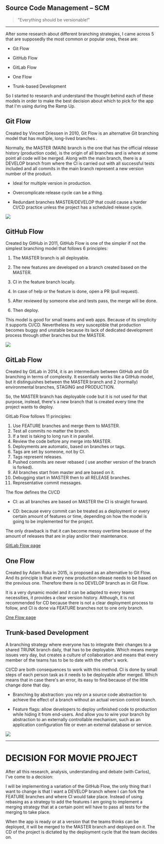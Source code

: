 ## Source Code Management – SCM

> "Everything should be versionable!"

---

After some research about different branching strategies, I came across 5 that are supposedly the most common or popular ones, these are:

- Git Flow

- GitHub Flow

- GitLab Flow

- One Flow

- Trunk-based Development

So I started to research and understand the thought behind each of these models in order to make the best decision about which to pick for the app that I'm using during the Ramp Up.

## Git Flow

Created by Vincent Driessen in 2010, Git Flow is an alternative Git branching model that has multiple, long-lived branches .

Normally, the MASTER (MAIN) branch is the one that has the official release history (production code), is the origin of all branches and is where at some point all code will be merged. Along with the main branch, there is a DEVELOP branch from where the CI is carried out with all successful tests included and all commits in the main branch represent a new version number of the product. 

- Ideal for multiple version in production.

- Overcomplicate release cycle can be a thing.

- Redundant branches MASTER/DEVELOP that could cause a harder CI/CD practice unless the project has a scheduled release cycle.

<div>
  <image src="GitFlow.svg">
</div>

## GitHub Flow

Created by GitHub in 2011, GitHub Flow is one of the simpler if not the simplest branching model that follows 6 principles:

1. The MASTER branch is all deployable.

2. The new features are developed on a branch created based on the MASTER.

3. CI in the feature branch locally.

4. In case of help or the feature is done, open a PR (pull request).

5. After reviewed by someone else and tests pass, the merge will be done.

6. Then deploy.

This model is good for small teams and web apps. Because of its simplicity it supports CI/CD. Nevertheless its very susceptible that production becomes buggy and unstable because its lack of dedicated development process through other branches but the MASTER.

<div>
  <image src="GitHubFlow.svg">
</div>

## GitLab Flow

Created by GitLab in 2014, it is an intermedium between GitHub and Git branching in terms of complexity. It essentially works like a GitHub model, but it distinguishes between the MASTER branch and 2 (normally) environmental branches, STAGING and PRODUCTION.

So, the MASTER branch has deployable code but it is not used for that purpose, instead, there's a new branch that is created every time the project wants to deploy.

GitLab Flow follows 11 principles:

1. Use FEATURE branches and merge them to MASTER.
2. Test all commits no matter the branch.
3. If a test is taking to long run it in parallel.
4. Review the code before any merge into MASTER.
5. Deployments are automatic, based on branches or tags.
6. Tags are set by someone, not by CI.
7. Tags represent releases.
8. Pushed commits are never rebased ( use another version of the branch is forked).
9. All branches start from master and are based on it.
10. Debugging start in MASTER then to all RELEASE branches.
11. Representative commit messages.

The flow defines the CI/CD

- CI: as all branches are based on MASTER the CI is straight forward.

- CD: because every commit can be treated as a deployment or every certain amount of features or time, depending on how the model is going to be implemented for the project.

The only drawback is that it can become messy overtime because of the amount of releases that are in play and/or their maintenance.

[GitLab Flow page](https://docs.gitlab.com/ee/topics/gitlab_flow.html)

## One Flow

Created by Adam Ruka in 2015, is proposed as an alternative to Git Flow. And its principle is that every new production release needs to be based on the previous one. Therefore there is no DEVELOP branch as in Git Flow.

It is a very dynamic model and it can be adapted to every teams necessities, it provides a clear version history. Although, it is not recommended for CD because there is not a clear deployment process to follow, and CI is done via FEATURE branches not to one only branch.

[One Flow page](https://oneflow.com/)

## Trunk-based Development

A branching strategy where everyone has to integrate their changes to a shared TRUNK branch daily, that has to be deployable. Which means merge issues very day, but creates a culture of collaboration and means that every member of the teams has to be to date with the other's work.

CI/CD are both consequences to work with this method. CI is done by small steps of each person task as it needs to be deployable after merged. Which means that in case there's an error, its easy to find because of the little change done that day.

- Branching by abstraction: you rely on a source code abstraction to achieve the effect of a branch without an actual version control branch.

- Feature flags: allow developers to deploy unfinished code to production while hiding it from end-users. And allow you to wire your branch by abstraction to an externally controllable mechanism, such as an application configuration file or even an external database or service.

<div>
  <image src="TBD.jpg">
</div>

---

# DECISION FOR MOVIE PROJECT

After all this research, analysis, understanding and debate (with Carlos), I've come to a decision:

I will be implementing a variation of the GitHub Flow, the only thing that I want to change is that I want a DEVELOP branch where I can fork the FEATURE branches and where CI would take place. Instead of using rebasing as a strategy to add the features I am going to implement a merging strategy that at a certain point will have to pass all tests for the merging to take place.

When the app is ready or at a version that the teams thinks can be deployed, it will be merged to the MASTER branch and deployed on it. The CD of the project is dictated by the deployment cycle that the team decides on.
